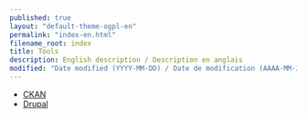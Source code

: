 ```yaml
---
published: true
layout: "default-theme-ogpl-en"
permalink: "index-en.html"
filename_root: index
title: Tools
description: English description / Description en anglais
modified: "Date modified (YYYY-MM-DD) / Date de modification (AAAA-MM-JJ)"
---
```


* [CKAN](ckan-en.html)
* [Drupal](drupal-en.html)

